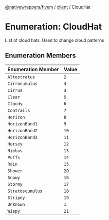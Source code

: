 [@nativewrappers/fivem](../../README.md) / [client](../README.md) / CloudHat

# Enumeration: CloudHat

List of cloud hats. Used to change cloud patterns

## Enumeration Members

| Enumeration Member | Value |
| :------ | :------ |
| `Altostratus` | `2` |
| `Cirrocumulus` | `4` |
| `Cirrus` | `3` |
| `Clear` | `5` |
| `Cloudy` | `6` |
| `Contrails` | `7` |
| `Horizon` | `8` |
| `HorizonBand1` | `9` |
| `HorizonBand2` | `10` |
| `HorizonBand3` | `11` |
| `Horsey` | `12` |
| `Nimbus` | `13` |
| `Puffs` | `14` |
| `Rain` | `15` |
| `Shower` | `20` |
| `Snowy` | `16` |
| `Stormy` | `17` |
| `Stratoscumulus` | `18` |
| `Stripey` | `19` |
| `Unknown` | `1` |
| `Wispy` | `21` |
